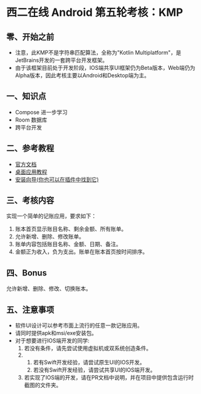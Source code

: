 # 西二在线 Android 第五轮考核：KMP

## 零、开始之前

* 注意，此KMP不是字符串匹配算法，全称为"Kotlin Multiplatform"，是JetBrains开发的一套跨平台开发框架。
* 由于该框架目前处于开发阶段，IOS端共享UI框架仍为Beta版本，Web端仍为Alpha版本，因此考核主要以Android和Desktop端为主。

## 一、知识点

* Compose 进一步学习
* Room 数据库
* 跨平台开发

## 二、参考教程

* [官方文档](https://www.jetbrains.com/kotlin-multiplatform/)
* [桌面应用教程](https://github.com/JetBrains/compose-multiplatform/tree/master/tutorials)
* [安装向导(你也可以在插件中找到它)](https://kmp.jetbrains.com/)


## 三、考核内容

实现一个简单的记账应用，要求如下： 
1. 账本首页显示账目名称、剩余金额、所有账单。
2. 允许新增、删除、修改账单。
3. 账单内容包括账目名称、金额、日期、备注。
4. 金额正为收入，负为支出。账单在账本首页按时间排序。

## 四、Bonus

允许新增、删除、修改、切换账本。

## 五、注意事项

* 软件UI设计可以参考市面上流行的任意一款记账应用。
* 请同时提供apk和msi/exe安装包。
* 对于想要进行IOS端开发的同学:
    1. 若没有条件，请先尝试使用虚拟机或双系统创造条件。
    2. 1. 若有Swift开发经验，请尝试原生UI的IOS开发。
       2. 若没有Swift开发经验，请尝试共享UI的IOS端开发。
    3. 若实现了IOS端的开发，请在PR文档中说明，并在项目中提供包含运行时截图的文件夹。
